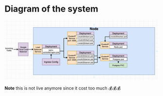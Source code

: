 # Diagram of the system 
![](diagram.png) 

**Note** this is not live anymore since it cost too much 💰💰💰